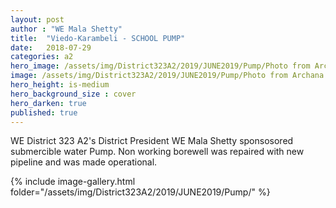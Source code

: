 ```yaml
---
layout: post
author : "WE Mala Shetty"
title:  "Viedo-Karambeli - SCHOOL PUMP"
date:   2018-07-29 
categories: a2
hero_image: /assets/img/District323A2/2019/JUNE2019/Pump/Photo from Archana Dhananjay Jain.jpg
image: /assets/img/District323A2/2019/JUNE2019/Pump/Photo from Archana Dhananjay Jain(1).jpg
hero_height: is-medium
hero_background_size : cover
hero_darken: true
published: true
---
```


WE District 323 A2's District President WE Mala Shetty sponsosored submercible water Pump. Non working borewell was repaired with new pipeline and was made operational.

{% include image-gallery.html folder="/assets/img/District323A2/2019/JUNE2019/Pump/" %}

